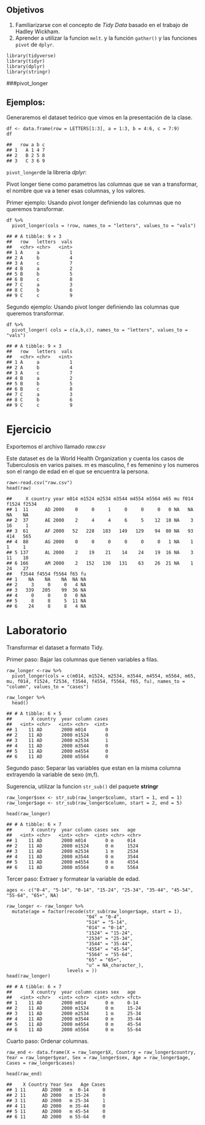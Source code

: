 ## Objetivos

1.  Familiarizarse con el concepto de *Tidy Data* basado en el trabajo
    de Hadley Wickham.
2.  Aprender a utilizar la funcion `melt`. y la función `gather()` y las
    funciones `pivot` de `dplyr`.

<!-- -->

    library(tidyverse)
    library(tidyr)
    library(dplyr)
    library(stringr)

\###pivot\_longer

## Ejemplos:

Generaremos el dataset teórico que vimos en la presentación de la clase.

    df <- data.frame(row = LETTERS[1:3], a = 1:3, b = 4:6, c = 7:9)
    df

    ##   row a b c
    ## 1   A 1 4 7
    ## 2   B 2 5 8
    ## 3   C 3 6 9

`pivot_longer`de la libreria *dplyr*:

Pivot longer tiene como parametros las columnas que se van a
transformar, el nombre que va a tener esas columnas, y los valores.

Primer ejemplo: Usando pivot longer definiendo las columnas que no
queremos transformar.

    df %>% 
      pivot_longer(cols = !row, names_to = "letters", values_to = "vals")

    ## # A tibble: 9 × 3
    ##   row   letters  vals
    ##   <chr> <chr>   <int>
    ## 1 A     a           1
    ## 2 A     b           4
    ## 3 A     c           7
    ## 4 B     a           2
    ## 5 B     b           5
    ## 6 B     c           8
    ## 7 C     a           3
    ## 8 C     b           6
    ## 9 C     c           9

Segundo ejemplo: Usando pivot longer definiendo las columnas que
queremos transformar.

    df %>% 
      pivot_longer( cols = c(a,b,c), names_to = "letters", values_to = "vals")

    ## # A tibble: 9 × 3
    ##   row   letters  vals
    ##   <chr> <chr>   <int>
    ## 1 A     a           1
    ## 2 A     b           4
    ## 3 A     c           7
    ## 4 B     a           2
    ## 5 B     b           5
    ## 6 B     c           8
    ## 7 C     a           3
    ## 8 C     b           6
    ## 9 C     c           9

# Ejercicio

Exportemos el archivo llamado *raw.csv*

Este dataset es de la World Health Organization y cuenta los casos de
Tuberculosis en varios paises. m es masculino, f es femenino y los
numeros son el rango de edad en el que se encuentra la persona.

    raw<-read.csv("raw.csv")
    head(raw)

    ##     X country year m014 m1524 m2534 m3544 m4554 m5564 m65 mu f014 f1524 f2534
    ## 1  11      AD 2000    0     0     1     0     0     0   0 NA   NA    NA    NA
    ## 2  37      AE 2000    2     4     4     6     5    12  10 NA    3    16     1
    ## 3  61      AF 2000   52   228   183   149   129    94  80 NA   93   414   565
    ## 4  88      AG 2000    0     0     0     0     0     0   1 NA    1     1     1
    ## 5 137      AL 2000    2    19    21    14    24    19  16 NA    3    11    10
    ## 6 166      AM 2000    2   152   130   131    63    26  21 NA    1    24    27
    ##   f3544 f4554 f5564 f65 fu
    ## 1    NA    NA    NA  NA NA
    ## 2     3     0     0   4 NA
    ## 3   339   205    99  36 NA
    ## 4     0     0     0   0 NA
    ## 5     8     8     5  11 NA
    ## 6    24     8     8   4 NA

# Laboratorio

Transformar el dataset a formato Tidy.

Primer paso: Bajar las columnas que tienen variables a filas.

    raw_longer <-raw %>% 
      pivot_longer(cols = c(m014, m1524, m2534, m3544, m4554, m5564, m65, mu, f014, f1524, f2534, f3544, f4554, f5564, f65, fu), names_to = "column", values_to = "cases")

    raw_longer %>%
      head()

    ## # A tibble: 6 × 5
    ##       X country  year column cases
    ##   <int> <chr>   <int> <chr>  <int>
    ## 1    11 AD       2000 m014       0
    ## 2    11 AD       2000 m1524      0
    ## 3    11 AD       2000 m2534      1
    ## 4    11 AD       2000 m3544      0
    ## 5    11 AD       2000 m4554      0
    ## 6    11 AD       2000 m5564      0

Segundo paso: Separar las variables que estan en la misma columna
extrayendo la variable de sexo (m,f).

Sugerencia, utilizar la funcion `str_sub()` del paquete **stringr**

    raw_longer$sex <- str_sub(raw_longer$column, start = 1, end = 1)
    raw_longer$age <- str_sub(raw_longer$column, start = 2, end = 5)

    head(raw_longer)

    ## # A tibble: 6 × 7
    ##       X country  year column cases sex   age  
    ##   <int> <chr>   <int> <chr>  <int> <chr> <chr>
    ## 1    11 AD       2000 m014       0 m     014  
    ## 2    11 AD       2000 m1524      0 m     1524 
    ## 3    11 AD       2000 m2534      1 m     2534 
    ## 4    11 AD       2000 m3544      0 m     3544 
    ## 5    11 AD       2000 m4554      0 m     4554 
    ## 6    11 AD       2000 m5564      0 m     5564

Tercer paso: Extraer y formatear la variable de edad.

    ages <- c("0-4", "5-14", "0-14", "15-24", "25-34", "35-44", "45-54", "55-64", "65+", NA)

    raw_longer <- raw_longer %>%
      mutate(age = factor(recode(str_sub(raw_longer$age, start = 1), 
                                 "04" = "0-4", 
                                 "514" = "5-14", 
                                 "014" = "0-14", 
                                 "1524" = "15-24", 
                                 "2534" = "25-34", 
                                 "3544" = "35-44", 
                                 "4554" = "45-54", 
                                 "5564" = "55-64", 
                                 "65" = "65+", 
                                 "u" = NA_character_),
                          levels = ))
    head(raw_longer)

    ## # A tibble: 6 × 7
    ##       X country  year column cases sex   age  
    ##   <int> <chr>   <int> <chr>  <int> <chr> <fct>
    ## 1    11 AD       2000 m014       0 m     0-14 
    ## 2    11 AD       2000 m1524      0 m     15-24
    ## 3    11 AD       2000 m2534      1 m     25-34
    ## 4    11 AD       2000 m3544      0 m     35-44
    ## 5    11 AD       2000 m4554      0 m     45-54
    ## 6    11 AD       2000 m5564      0 m     55-64

Cuarto paso: Ordenar columnas.

    raw_end <- data.frame(X = raw_longer$X, Country = raw_longer$country, Year = raw_longer$year, Sex = raw_longer$sex, Age = raw_longer$age, Cases = raw_longer$cases)

    head(raw_end)

    ##    X Country Year Sex   Age Cases
    ## 1 11      AD 2000   m  0-14     0
    ## 2 11      AD 2000   m 15-24     0
    ## 3 11      AD 2000   m 25-34     1
    ## 4 11      AD 2000   m 35-44     0
    ## 5 11      AD 2000   m 45-54     0
    ## 6 11      AD 2000   m 55-64     0
